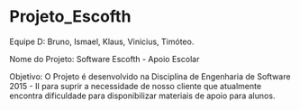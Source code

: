 # Projeto_Escofth

Equipe D: Bruno, Ismael, Klaus, Vinicius, Timóteo.

Nome do Projeto: Software Escofth - Apoio Escolar

Objetivo: O Projeto é desenvolvido na Disciplina de Engenharia de Software 2015 - II para suprir a necessidade de nosso cliente
que atualmente encontra dificuldade para disponibilizar materiais de apoio para alunos.
